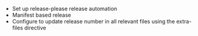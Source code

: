 - Set up release-please release automation
- Manifest based release
- Configure to update release number in all relevant files using the extra-files directive

